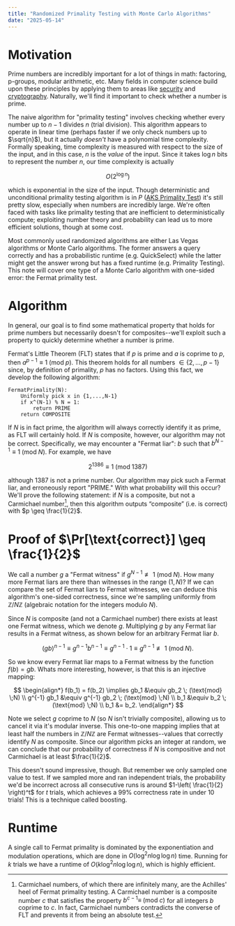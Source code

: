 ```yaml
---
title: "Randomized Primality Testing with Monte Carlo Algorithms"
date: "2025-05-14"
---
```

# Motivation

Prime numbers are incredibly important for a lot of things in math: factoring, p-groups, modular arithmetic, etc. Many fields in computer science build upon these principles by applying them to areas like [security](https://crypto.stackexchange.com/questions/20867/why-are-primes-important-for-encryption) and [cryptography](https://en.wikipedia.org/wiki/RSA_cryptosystem). Naturally, we'll find it important to check whether a number is prime.

The naive algorithm for "primality testing" involves checking whether every number up to $n-1$ divides $n$ (trial division). This algorithm appears to operate in linear time (perhaps faster if we only check numbers up to $\sqrt{n}$), but it actually *doesn't* have a polynomial time complexity. Formally speaking, time complexity is measured with respect to the size of the input, and in this case, $n$ is the *value* of the input. Since it takes $\log{n}$ bits to represent the number $n$, our time complexity is actually

$$
O(2^{\log n})
$$

which is exponential in the size of the input. Though deterministic and unconditional primality testing algorithm is in $P$ ([AKS Primality Test](https://en.wikipedia.org/wiki/AKS_primality_test)) it's still pretty slow, especially when numbers are incredibly large. We're often faced with tasks like primality testing that are inefficient to deterministically compute; exploiting number theory and probability can lead us to more efficient solutions, though at some cost.

Most commonly used randomized algorithms are either Las Vegas algorithms or Monte Carlo algorithms. The former answers a query correctly and has a probabilistic runtime (e.g. QuickSelect) while the latter might get the answer wrong but has a fixed runtime (e.g. Primality Testing). This note will cover one type of a Monte Carlo algorithm with one-sided error: the Fermat primality test.

# Algorithm

In general, our goal is to find some mathematical property that holds for prime numbers but necessarily doesn't for composites--we'll exploit such a property to quickly determine whether a number is prime.

Fermat's Little Theorem (FLT) states that if $p$ is prime and $a$ is coprime to $p$, then $a^{p-1} \equiv 1 \; (\text{mod} \;p)$. This theorem holds for all numbers $\in \{2,\dots,p-1\}$ since, by definition of primality, $p$ has no factors. Using this fact, we develop the following algorithm:

```
FermatPrimality(N):
	Uniformly pick x in {1,...,N-1}
	if x^(N-1) % N = 1:
		return PRIME
	return COMPOSITE
```

If $N$ is in fact prime, the algorithm will always correctly identify it as prime, as FLT will certainly hold. If $N$ is composite, however, our algorithm may not be correct. Specifically, we may encounter a "Fermat liar": $b$ such that $b^{N-1} \equiv 1 \; (\text{mod} \;N)$. For example, we have

$$
2^{1386} \equiv 1 \; (\text{mod} \;1387)
$$

although $1387$ is not a prime number. Our algorithm may pick such a Fermat liar, and erroneously report "PRIME." With what probability will this occur? We'll prove the following statement: if $N$ is a composite, but not a Carmichael number[^1], then this algorithm outputs “composite” (i.e. is correct) with $p \geq \frac{1}{2}$.

# Proof of $\Pr[\text{correct}] \geq \frac{1}{2}$

We call a number $g$ a "Fermat witness" if $g^{N-1} \not\equiv 1 \; (\text{mod} \;N)$. How many more Fermat liars are there than witnesses in the range $(1, N)$? If we can compare the set of Fermat liars to Fermat witnesses, we can deduce this algorithm's one-sided correctness, since we're sampling uniformly from $\mathbb{Z} / N\mathbb{Z}$ (algebraic notation for the integers modulo $N$).

Since $N$ is composite (and not a Carmichael number) there exists at least one Fermat witness, which we denote $g$. Multiplying $g$ by any Fermat liar results in a Fermat witness, as shown below for an arbitrary Fermat liar $b$.

$$
(gb)^{n-1} \equiv g^{n-1} b^{n-1} \equiv g^{n-1} \cdot 1 \equiv g^{n-1} \not\equiv 1 \; (\text{mod} \;N).
$$

So we know every Fermat liar maps to a Fermat witness by the function $f(b)=gb$. Whats more interesting, however, is that this is an injective mapping:

$$
\begin{align*}
f(b_1) = f(b_2) \implies gb_1 &\equiv gb_2 \; (\text{mod} \;N) \\
g^{-1} gb_1 &\equiv g^{-1} gb_2 \; (\text{mod} \;N) \\
b_1 &\equiv b_2 \; (\text{mod} \;N) \\
b_1 &= b_2.
\end{align*}
$$

Note we select $g$ coprime to $N$ (so $N$ isn't trivially composite), allowing us to cancel it via it's modular inverse. This one-to-one mapping implies that at least half the numbers in $\mathbb{Z} / N\mathbb{Z}$ are Fermat witnesses--values that correctly identify $N$ as composite. Since our algorithm picks an integer at random, we can conclude that our probability of correctness if $N$ is compositive and not Carmichael is at least $\frac{1}{2}$.

This doesn't sound impressive, though. But remember we only sampled one value to test. If we sampled more and ran independent trials, the probability we'd be incorrect across all consecutive runs is around $1-\left( \frac{1}{2} \right)^t$ for $t$ trials, which achieves a 99% correctness rate in under 10 trials! This is a technique called boosting.

# Runtime

A single call to Fermat primality is dominated by the exponentiation and modulation operations, which are done in $O(\log^2 n \log \log n)$ time. Running for $k$ trials we have a runtime of $O(k\log^2 n \log \log n)$, which is highly efficient.

[^1]: Carmichael numbers, of which there are infinitely many, are the Achilles' heel of Fermat primality testing. A Carmichael number is a composite number $c$ that satisfies the property $b^{c-1} \equiv \; (\text{mod} \;c)$ for all integers $b$ coprime to $c$. In fact, Carmichael numbers contradicts the converse of FLT and prevents it from being an absolute test.